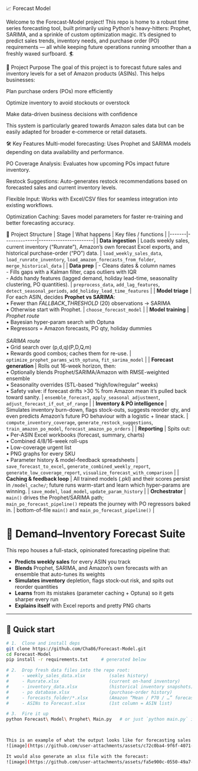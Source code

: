 📈 Forecast Model


Welcome to the Forecast-Model project!
This repo is home to a robust time series forecasting tool, built primarily using Python's heavy-hitters: Prophet, SARIMA, and a sprinkle of custom optimization magic. It’s designed to predict sales trends, inventory needs, and purchase order (PO) requirements — all while keeping future operations running smoother than a freshly waxed surfboard. 🏄

🚀 Project Purpose
The goal of this project is to forecast future sales and inventory levels for a set of Amazon products (ASINs). This helps businesses:

Plan purchase orders (POs) more efficiently

Optimize inventory to avoid stockouts or overstock

Make data-driven business decisions with confidence

This system is particularly geared towards Amazon sales data but can be easily adapted for broader e-commerce or retail datasets.

🛠️ Key Features
Multi-model forecasting: Uses Prophet and SARIMA models depending on data availability and performance.

PO Coverage Analysis: Evaluates how upcoming POs impact future inventory.

Restock Suggestions: Auto-generates restock recommendations based on forecasted sales and current inventory levels.

Flexible Input: Works with Excel/CSV files for seamless integration into existing workflows.

Optimization Caching: Saves model parameters for faster re-training and better forecasting accuracy.

🧩 Project Structure
| Stage | What happens | Key files / functions |
|-------|--------------|-----------------------|
| **Data ingestion** | Loads weekly sales, current inventory (“Runrate”), Amazon’s own forecast Excel exports, and historical purchase-order (“PO”) data. | `load_weekly_sales_data`, `load_runrate_inventory`, `load_amazon_forecasts_from_folder`, `merge_historical_data` |
| **Data prep** | - Cleans dates & column names<br>- Fills gaps with a Kalman filter, caps outliers with IQR<br>- Adds handy features (lagged demand, holiday lead-time, seasonality clustering, PO quantities). | `preprocess_data`, `add_lag_features`, `detect_seasonal_periods`, `add_holiday_lead_time_features` |
| **Model triage** | For each ASIN, decides **Prophet vs SARIMA**: <br>• Fewer than *FALLBACK_THRESHOLD* (20) observations → SARIMA <br>• Otherwise start with Prophet. | `choose_forecast_model` |
| **Model training** | *Prophet route*<br>  • Bayesian hyper-param search with Optuna<br>  • Regressors = Amazon forecasts, PO qty, holiday dummies<br><br>*SARIMA route*<br>  • Grid search over (p,d,q)(P,D,Q,m)<br>  • Rewards good combos; caches them for re-use. | `optimize_prophet_params_with_optuna`, `fit_sarima_model` |
| **Forecast generation** | Rolls out 16-week horizon, then: <br>• Optionally blends Prophet/SARIMA/Amazon with RMSE-weighted ensemble<br>• Seasonality overrides (STL-based “high/low/regular” weeks)<br>• Safety valve: if forecast drifts >30 % from Amazon mean it’s pulled back toward sanity. | `ensemble_forecast`, `apply_seasonal_adjustment`, `adjust_forecast_if_out_of_range` |
| **Inventory & PO intelligence** | Simulates inventory burn-down, flags stock-outs, suggests reorder qty, and even predicts Amazon’s future PO behaviour with a logistic + linear stack. | `compute_inventory_coverage`, `generate_restock_suggestions`, `train_amazon_po_model`, `forecast_amazon_po_orders` |
| **Reporting** | Spits out: <br>• Per-ASIN Excel workbooks (forecast, summary, charts)<br>• Combined 4/8/16-week roll-ups<br>• Low-coverage urgent list<br>• PNG graphs for every SKU<br>• Parameter history & model-feedback spreadsheets | `save_forecast_to_excel`, `generate_combined_weekly_report`, `generate_low_coverage_report`, `visualize_forecast_with_comparison` |
| **Caching & feedback loop** | All trained models (.pkl) and their scores persist in `/model_cache/`; future runs warm-start and learn which hyper-params are winning. | `save_model`, `load_model`, `update_param_history` |
| **Orchestrator** | `main()` drives the Prophet/SARIMA path;<br>`main_po_forecast_pipeline()` repeats the journey with PO regressors baked in. | bottom-of-file `main()` and `main_po_forecast_pipeline()` |

# 🛒 Demand–Inventory Forecast Suite

This repo houses a full-stack, opinionated forecasting pipeline that:

* **Predicts weekly sales** for every ASIN you track  
* **Blends** Prophet, SARIMA, and Amazon’s own forecasts with an ensemble that auto-tunes its weights  
* **Simulates inventory** depletion, flags stock-out risk, and spits out reorder quantities  
* **Learns** from its mistakes (parameter caching + Optuna) so it gets sharper every run  
* **Explains itself** with Excel reports and pretty PNG charts

---

## 🚀 Quick start

```bash
# 1.  Clone and install deps
git clone https://github.com/Cha86/Forecast-Model.git
cd Forecast-Model
pip install -r requirements.txt     # generated below

# 2.  Drop fresh data files into the repo root:
#     - weekly_sales_data.xlsx         (sales history)
#     - Runrate.xlsx                   (current on-hand inventory)
#     - inventory_data.xlsx            (historical inventory snapshots)
#     - po database.xlsx               (purchase-order history)
#     - forecasts_folder/*.xlsx        (Amazon “Mean / P70 / …” forecasts)
#     - ASINs to Forecast.xlsx         (1st column = ASIN list)

# 3.  Fire it up
python Forecast\ Model\ Prophet\ Main.py   # or just `python main.py` if you rename



This is an example of what the output looks like for forecasting sales for one of the Motherboard models:
![image](https://github.com/user-attachments/assets/c72c0ba4-9f6f-4071-81e6-55470c523ad9)

It would also generate an xlsx file with the forecast:
![image](https://github.com/user-attachments/assets/fa5e900c-0550-49a7-8238-a530b2d48ae2)



